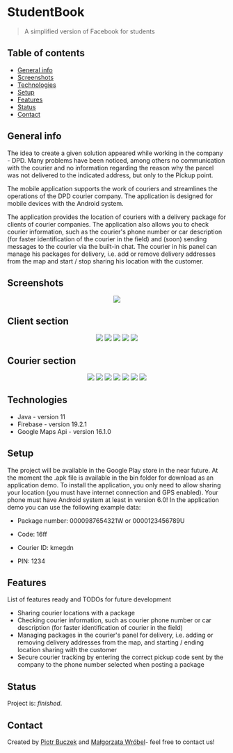 # StudentBook
> A simplified version of Facebook for students

## Table of contents
* [General info](#general-info)
* [Screenshots](#screenshots)
* [Technologies](#technologies)
* [Setup](#setup)
* [Features](#features)
* [Status](#status)
* [Contact](#contact)

## General info
The idea to create a given solution appeared while working in the company - DPD. Many problems have been noticed, among others no communication with the courier and no information regarding the reason why the parcel was not delivered to the indicated address, but only to the Pickup point.

The mobile application supports the work of couriers and streamlines the operations of the DPD courier company. The application is designed for mobile devices with the Android system.

The application provides the location of couriers with a delivery package for clients of courier companies. The application also allows you to check courier information, such as the courier's phone number or car description (for faster identification of the courier in the field) and (soon) sending messages to the courier via the built-in chat. The courier in his panel can manage his packages for delivery, i.e. add or remove delivery addresses from the map and start / stop sharing his location with the customer.

## Screenshots
<p align="center">
  <img src="./img/mainmenu.png">
</p>

<p align="center">
<h2>Client section</h2>
  </p>
<p align="center">
  <img src="./img/mainpage.png">

  <img src="./img/code.png">

  <img src="./img/clientposition.png">

  <img src="./img/courierposition.png">

  <img src="./img/courierinfo.png">
 </p>

<p align="center">
<h2>Courier section</h2>
</p>
<p align="center">
  <img src="./img/couriersection.png">
  
  <img src="./img/courierdetails.png">

  <img src="./img/courierdetails2.png">

  <img src="./img/packagemanager.png">
  
  <img src="./img/courierscanner.png">

  <img src="./img/courierposition2.png">

  <img src="./img/packageposition.png">
 </p>

## Technologies
* Java - version 11
* Firebase - version 19.2.1
* Google Maps Api - version 16.1.0

## Setup
The project will be available in the Google Play store in the near future. At the moment the .apk file is available in the bin folder for download as an application demo. To install the application, you only need to allow sharing your location (you must have internet connection and GPS enabled). Your phone must have Android system at least in version 6.0!
In the application demo you can use the following example data:
* Package number: 0000987654321W or 0000123456789U
* Code: 16ff

* Courier ID: kmegdn
* PIN: 1234

## Features
List of features ready and TODOs for future development
* Sharing courier locations with a package
* Checking courier information, such as courier phone number or car description (for faster identification of courier in the field)
* Managing packages in the courier's panel for delivery, i.e. adding or removing delivery addresses from the map, and starting / ending location sharing with the customer
* Secure courier tracking by entering the correct pickup code sent by the company to the phone number selected when posting a package

## Status
Project is: _finished_.

## Contact
Created by [Piotr Buczek](mailto:piotr.buczek37@gmail.com?subject=[GitHub]%20StudentBook) and [Małgorzata Wróbel](mailto:77wrobel@gmail.com?subject=[GitHub]%20StudentBook)- feel free to contact us!
